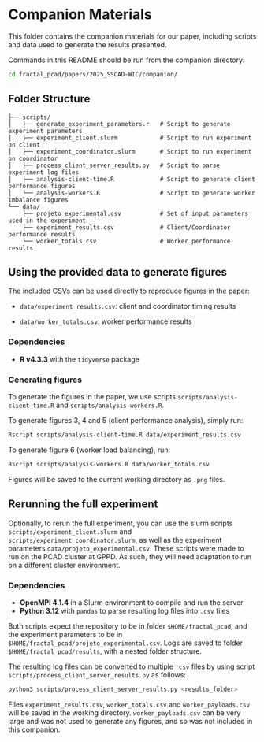 # Companion Materials

This folder contains the companion materials for our paper, including scripts and data used to generate the results presented.

Commands in this README should be run from the companion directory:

```bash
cd fractal_pcad/papers/2025_SSCAD-WIC/companion/
```

## Folder Structure

```
├── scripts/
│   ├── generate_experiment_parameters.r   # Script to generate experiment parameters
│   ├── experiment_client.slurm            # Script to run experiment on client
│   ├── experiment_coordinator.slurm       # Script to run experiment on coordinator
│   ├── process_client_server_results.py   # Script to parse experiment log files
│   ├── analysis-client-time.R             # Script to generate client performance figures
│   └── analysis-workers.R                 # Script to generate worker imbalance figures
└── data/
    ├── projeto_experimental.csv           # Set of input parameters used in the experiment
    ├── experiment_results.csv             # Client/Coordinator performance results
    └── worker_totals.csv                  # Worker performance results
``` 

## Using the provided data to generate figures

The included CSVs can be used directly to reproduce figures in the paper:

- `data/experiment_results.csv`: client and coordinator timing results

- `data/worker_totals.csv`: worker performance results

### Dependencies

- **R v4.3.3** with the `tidyverse` package

### Generating figures

To generate the figures in the paper, we use scripts `scripts/analysis-client-time.R` and `scripts/analysis-workers.R`.

To generate figures 3, 4 and 5 (client performance analysis), simply run:

```bash
Rscript scripts/analysis-client-time.R data/experiment_results.csv
```

To generate figure 6 (worker load balancing), run:

```bash
Rscript scripts/analysis-workers.R data/worker_totals.csv
```

Figures will be saved to the current working directory as `.png` files.

## Rerunning the full experiment

Optionally, to rerun the full experiment, you can use the slurm scripts `scripts/experiment_client.slurm`
and `scripts/experiment_coordinator.slurm`, as well as the experiment parameters 
`data/projeto_experimental.csv`. These scripts were made to run on the PCAD cluster 
at GPPD. As such, they will need adaptation to run on a different cluster environment. 

### Dependencies

- **OpenMPI 4.1.4** in a Slurm environment to compile and run the server
- **Python 3.12** with `pandas` to parse resulting log files into `.csv` files

Both scripts expect the repository to be in folder `$HOME/fractal_pcad`, and the experiment
parameters to be in `$HOME/fractal_pcad/projeto_experimental.csv`. Logs are saved to folder 
`$HOME/fractal_pcad/results`, with a nested folder structure.

The resulting log files can be converted to multiple `.csv` files by using script 
`scripts/process_client_server_results.py` as follows:

```bash
python3 scripts/process_client_server_results.py <results_folder>
```

Files `experiment_results.csv`, `worker_totals.csv` and `worker_payloads.csv` will be 
saved in the working directory. `worker_payloads.csv` can be very 
large and was not used to generate any figures, and so was not included in this companion.
